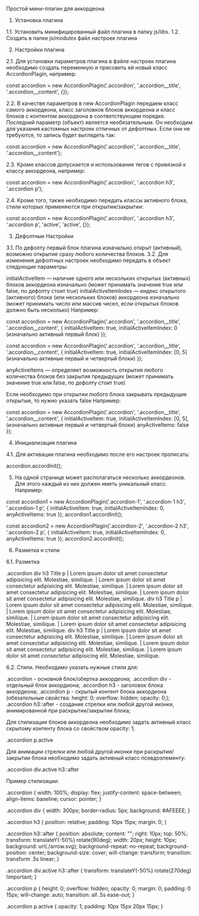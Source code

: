 Простой мини-плагин для аккордеона

1. Установка плагина 

1.1. Установить минифицированный файл плагина в папку js/libs.
1.2. Создать в папке js/modules файл настроек плагина

2. Настройки плагина

2.1. Для установки параметров плагина в файле настроек плагина необходимо создать переменную и 
присовить ей новый класс AccordionPlagin, например:

const accordion = new AccordionPlagin('.accordion', '.accordion__title', '.accordion__content', {});

2.2. В качестве параметров в new AccordionPlagin передаем класс самого аккордеона, класс заголовков блоков аккордеона
и класс блоков с контентом аккордеона в соответствующем порядке. Последний параметр (объект) является необязательным. 
Он необходим для указания кастомных настроек отличных от дефолтных. Если они не требуются, то запись будет выглядеть так:

const accordion = new AccordionPlagin('.accordion', '.accordion__title', '.accordion__content');

2.3. Кроме классов допускается и использование тегов с привязкой к классу аккордеона, например:

const accordion = new AccordionPlagin('.accordion', '.accordion h3', '.accordion p');

2.4. Кроме того, также необходимо передать классы активного блока, стили которых применяются при открытии/закрытии:

const accordion = new AccordionPlagin('.accordion', '.accordion h3', '.accordion p', 'active', 'active', {});

3. Дефолтные Настройки

3.1. По дефолту первый блок плагина изначально открыт (активный), возможно открытие сразу любого количества блоков.
3.2. Для изменения дефолтных настроек необходимо передать в объект следующие параметры:

initialActiveItem — наличие одного или нескольких открытых (активных) блоков аккордеона изначально
(может принимать значение true или false, по дефолту стоит true)
initialActiveItemIndex — индекс открытого (активного) блока (или нескольких блоков) аккордеона изначально
(может принимать число или массив чисел, если открытых блоков должно быть несколько)
Например: 

const accordion = new AccordionPlagin('.accordion', '.accordion__title', '.accordion__content', {
    initialActiveItem: true,
    initialActiveItemIndex: 0 (изначально активный первый блок)
});

const accordion = new AccordionPlagin('.accordion', '.accordion__title', '.accordion__content', {
    initialActiveItem: true,
    initialActiveItemIndex: [0, 5] (изначально активные первый и четвертый блоки)
});

anyActiveItems — определяет возможность открытия любого количества блоков без закрытия предыдущих
(может принимать значение true или false, по дефолту стоит true)

Если необходимо при открытии любого блока закрывать предыдущие открытые, то нужно указать false
Например:

const accordion = new AccordionPlagin('.accordion', '.accordion__title', '.accordion__content', {
    initialActiveItem: true,
    initialActiveItemIndex: [0, 5], (изначально активные первый и четвертый блоки)
    anyActiveItems: false
});

4. Инициализация плагина

4.1. Для активации плагина необходимо после его настроек прописать:

accordion.accordInit();

5. На одной странице может располагаться несколько аккордеонов. Для этого каждый из них должен иметь уникальный класс.
Например:

const accordion1 = new AccordionPlagin('.accordion-1', '.accordion-1 h3', '.accordion-1 p', {
    initialActiveItem: true,
    initialActiveItemIndex: 0,
    anyActiveItems: true
});
accordion1.accordInit();

const accordion2 = new AccordionPlagin('.accordion-2', '.accordion-2 h3', '.accordion-2 p', {
    initialActiveItem: true,
    initialActiveItemIndex: 0,
    anyActiveItems: true
});
accordion2.accordInit();

6. Разметка и стили

6.1. Разметка

.accordion
  div
    h3 Title
    p
      | Lorem ipsum dolor sit amet consectetur adipisicing elit. Molestiae, similique.
      | Lorem ipsum dolor sit amet consectetur adipisicing elit. Molestiae, similique.
      | Lorem ipsum dolor sit amet consectetur adipisicing elit. Molestiae, similique.
      | Lorem ipsum dolor sit amet consectetur adipisicing elit. Molestiae, similique.
  div
    h3 Title
    p
      | Lorem ipsum dolor sit amet consectetur adipisicing elit. Molestiae, similique.
      | Lorem ipsum dolor sit amet consectetur adipisicing elit. Molestiae, similique.
      | Lorem ipsum dolor sit amet consectetur adipisicing elit. Molestiae, similique.
      | Lorem ipsum dolor sit amet consectetur adipisicing elit. Molestiae, similique.
  div
    h3 Title
    p
      | Lorem ipsum dolor sit amet consectetur adipisicing elit. Molestiae, similique.
      | Lorem ipsum dolor sit amet consectetur adipisicing elit. Molestiae, similique.
      | Lorem ipsum dolor sit amet consectetur adipisicing elit. Molestiae, similique.
      | Lorem ipsum dolor sit amet consectetur adipisicing elit. Molestiae, similique.

6.2. Стили.
Необходимо указать нужные стили для:

.accordion - основной блок/обертка аккордеона;
.accordion div - отдельный блок аккордиона;
.accordion h3 - заголовок блока аккордеона;
.accordion p - скрытый контент блока аккордеона (обязательные свойства: height: 0; overflow: hidden; opacity: 0;);
.accordion h3::after - создание стрелки или любой другой иконки, анимированной при раскрытии/закрытии блока;

Для стилизации блоков аккордеона необходимо задать активный класс скрытому контенту блока со свойством opacity: 1;

.accordion p.active

Для анимации стрелки или любой другой иконки при раскрытии/закрытии блока необходимо задать активный класс псевдоэлементу:

.accordion div.active h3::after 

Пример стилизации:

.accordion {
  width: 100%;
  display: flex;
  justify-content: space-between;
  align-items: baseline;
  cursor: pointer;
}

.accordion div {
  width: 300px;
  border-radius: 5px;
  background: #AFEEEE;
}

.accordion h3 {
  position: relative;
  padding: 10px 15px;
  margin: 0;
}

.accordion h3::after {
  position: absolute;
  content: "";
  right: 10px;
  top: 50%;
  transform: translateY(-50%) rotate(90deg);
  width: 20px;
  height: 10px;
  background: url(./arrow.svg);
  background-repeat: no-repeat;
  background-position: center;
  background-size: cover;
  will-change: transform;
  transition: transform .5s linear;
}

.accordion div.active h3::after {
  transform: translateY(-50%) rotate(270deg) !important;
}

.accordion p {
  height: 0;
  overflow: hidden;
  opacity: 0;
  margin: 0;
  padding: 0 15px;
  will-change: auto;
  transition: all .5s ease-out;
}

.accordion p.active {
  opacity: 1;
  padding: 10px 15px 20px 15px;
}